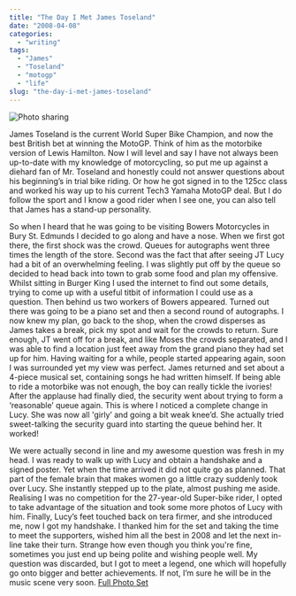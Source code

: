 ```yaml
---
title: "The Day I Met James Toseland"
date: "2008-04-08"
categories:
  - "writing"
tags:
  - "James"
  - "Toseland"
  - "motogp"
  - "life"
slug: "the-day-i-met-james-toseland"
---
```


![Photo sharing](/images/2390402886.jpg)

James Toseland is the current World Super Bike Champion, and now the best British bet at winning the MotoGP. Think of him as the motorbike version of Lewis Hamilton. Now I will level and say I have not always been up-to-date with my knowledge of motorcycling, so put me up against a diehard fan of Mr. Toseland and honestly could not answer questions about his beginning’s in trial bike riding. Or how he got signed in to the 125cc class and worked his way up to his current Tech3 Yamaha MotoGP deal. But I do follow the sport and I know a good rider when I see one, you can also tell that James has a stand-up personality.

So when I heard that he was going to be visiting Bowers Motorcycles in Bury St. Edmunds I decided to go along and have a nose. When we first got there, the first shock was the crowd. Queues for autographs went three times the length of the store. Second was the fact that after seeing JT Lucy had a bit of an overwhelming feeling. I was slightly put off by the queue so decided to head back into town to grab some food and plan my offensive. Whilst sitting in Burger King I used the internet to find out some details, trying to come up with a useful titbit of information I could use as a question. Then behind us two workers of Bowers appeared. Turned out there was going to be a piano set and then a second round of autographs. I now knew my plan, go back to the shop, when the crowd disperses as James takes a break, pick my spot and wait for the crowds to return. Sure enough, JT went off for a break, and like Moses the crowds separated, and I was able to find a location just feet away from the grand piano they had set up for him. Having waiting for a while, people started appearing again, soon I was surrounded yet my view was perfect. James returned and set about a 4-piece musical set, containing songs he had written himself. If being able to ride a motorbike was not enough, the boy can really tickle the ivories! After the applause had finally died, the security went about trying to form a ‘reasonable’ queue again. This is where I noticed a complete change in Lucy. She was now all 'girly’ and going a bit weak knee’d. She actually tried sweet-talking the security guard into starting the queue behind her. It worked!

We were actually second in line and my awesome question was fresh in my head. I was ready to walk up with Lucy and obtain a handshake and a signed poster. Yet when the time arrived it did not quite go as planned. That part of the female brain that makes women go a little crazy suddenly took over Lucy. She instantly stepped up to the plate, almost pushing me aside. Realising I was no competition for the 27-year-old Super-bike rider, I opted to take advantage of the situation and took some more photos of Lucy with him. Finally, Lucy’s feet touched back on tera firmer, and she introduced me, now I got my handshake. I thanked him for the set and taking the time to meet the supporters, wished him all the best in 2008 and let the next in-line take their turn. Strange how even though you think you're fine, sometimes you just end up being polite and wishing people well. My question was discarded, but I got to meet a legend, one which will hopefully go onto bigger and better achievements. If not, I’m sure he will be in the music scene very soon. [Full Photo Set](https://www.flickr.com/photos/funkylarma/sets/72157604400561237/)
